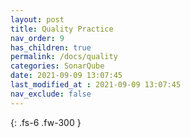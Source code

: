 ```yaml
---
layout: post
title: Quality Practice
nav_order: 9
has_children: true
permalink: /docs/quality
categories: SonarQube
date: 2021-09-09 13:07:45
last_modified_at : 2021-09-09 13:07:45
nav_exclude: false
---
```


{: .fs-6 .fw-300 }